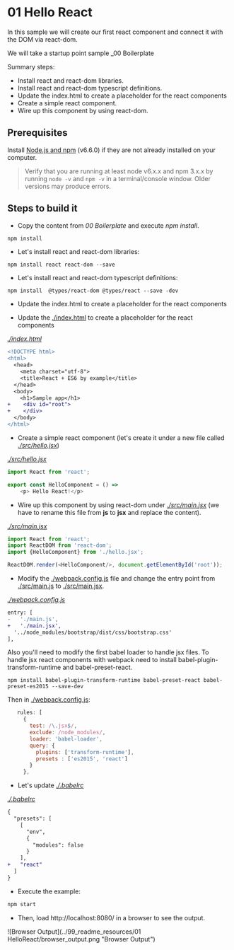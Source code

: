 # 01 Hello React

In this sample we will create our first react component and connect it with the
DOM via react-dom.

We will take a startup point sample _00 Boilerplate

Summary steps:

- Install react and react-dom libraries.
- Install react and react-dom typescript definitions.
- Update the index.html to create a placeholder for the react components
- Create a simple react component.
- Wire up this component by using react-dom.

## Prerequisites

Install [Node.js and npm](https://nodejs.org/en/) (v6.6.0) if they are not already installed on your computer.

> Verify that you are running at least node v6.x.x and npm 3.x.x by running `node -v` and `npm -v` in a terminal/console window. Older versions may produce errors.

## Steps to build it

- Copy the content from _00 Boilerplate_ and execute _npm install_.

```bash
npm install
```

- Let's install react and react-dom libraries:

````
npm install react react-dom --save
````
- Let's install react and react-dom typescript definitions:

````
npm install  @types/react-dom @types/react --save -dev
````
- Update the index.html to create a placeholder for the react components


- Update the [./index.html](./index.html) to create a placeholder for the react components


_[./index.html](./index.html)_
```diff
<!DOCTYPE html>
<html>
  <head>
    <meta charset="utf-8">
    <title>React + ES6 by example</title>
  </head>
  <body>
    <h1>Sample app</h1>
+    <div id="root">
+    </div>    
  </body>
</html>
```

- Create a simple react component (let's create it under a new file called _[./src/hello.jsx](./src/hello.jsx)_)

_[./src/hello.jsx](./src/hello.jsx)_
```javascript
import React from 'react';

export const HelloComponent = () =>
    <p> Hello React!</p>
```

- Wire up this component by using react-dom under _[./src/main.jsx](./src/main.jsx)_ (we have to rename this file
  from **js** to **jsx** and replace the content).

_[./src/main.jsx](./src/main.jsx)_
```javascript
import React from 'react';
import ReactDOM from 'react-dom';
import {HelloComponent} from './hello.jsx';

ReactDOM.render(<HelloComponent/>, document.getElementById('root'));
```

- Modify the [./webpack.config.js](./webpack.config.js) file and change the entry point from [./src/main.js](./src/main.jsx)
to [./src/main.jsx](./src/main.jsx).

_[./webpack.config.js](./webpack.config.js)_
 ```diff
 entry: [
-   './main.js',
+   './main.jsx',
   '../node_modules/bootstrap/dist/css/bootstrap.css'
 ],
 ```

 Also you'll need to modify the first babel loader to handle jsx files.
 To handle jsx react components with webpack need to install babel-plugin-transform-runtime and babel-preset-react.

 ```
 npm install babel-plugin-transform-runtime babel-preset-react babel-preset-es2015 --save-dev
 ```

Then in [./webpack.config.js](./webpack.config.js):

 ```javascript
    rules: [
      {
        test: /\.jsx$/,
        exclude: /node_modules/,
        loader: 'babel-loader',
        query: {
          plugins: ['transform-runtime'],
          presets : ['es2015', 'react']
        }
      },
```

- Let's update _[./.babelrc](./.babelrc)_

_[./.babelrc](./.babelrc)_
```diff
{
  "presets": [
    [
      "env",      
      {
        "modules": false
      }
    ],
+   "react"    
  ]
}
```

- Execute the example:

 ```bash
 npm start
 ```

- Then, load http://localhost:8080/ in a browser to see the output.

 ![Browser Output](../99_readme_resources/01 HelloReact/browser_output.png "Browser Output")
